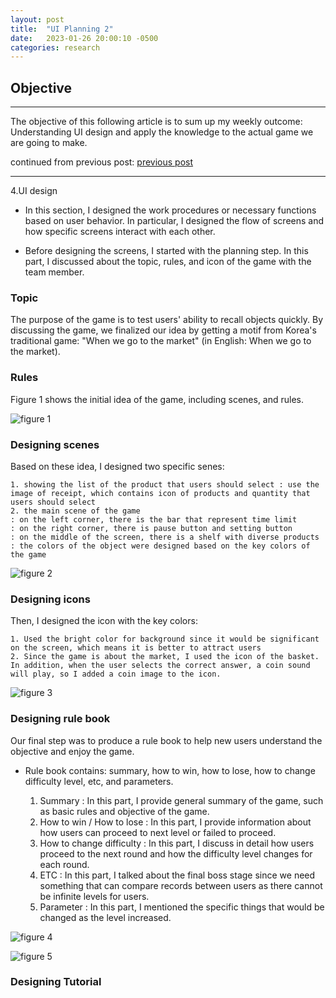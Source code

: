 ```yaml
---
layout: post
title:  "UI Planning 2"
date:   2023-01-26 20:00:10 -0500
categories: research
---
```


## Objective

---

The objective of this following article is to sum up my weekly outcome: Understanding UI design and apply the knowledge to the actual game we are going to make.

continued from previous post: [previous post](https://dahyounglee.github.io/devblog/research/2023/01/20/homework.html)

---

4.UI design

- In this section, I designed the work procedures or necessary functions based on user behavior. In particular, I designed the flow of screens and how specific screens interact with each other.

- Before designing the screens, I started with the planning step. In this part, I discussed about the topic, rules, and icon of the game with the team member.

### Topic

The purpose of the game is to test users' ability to recall objects quickly. By discussing the game, we finalized our idea by getting a motif from Korea's traditional game: "When we go to the market" (in English: When we go to the market).

### Rules

Figure 1 shows the initial idea of the game, including scenes, and rules.

![figure 1](https://res.cloudinary.com/da7rg3ojv/image/upload/v1674852144/%EC%8A%A4%ED%81%AC%EB%A6%B0%EC%83%B7_2023-01-27_%EC%98%A4%ED%9B%84_3.42.18_td2c9r.png)

### Designing scenes

Based on these idea, I designed two specific senes:

    1. showing the list of the product that users should select : use the image of receipt, which contains icon of products and quantity that users should select
    2. the main scene of the game
    : on the left corner, there is the bar that represent time limit
    : on the right corner, there is pause button and setting button
    : on the middle of the screen, there is a shelf with diverse products
    : the colors of the object were designed based on the key colors of the game
![figure 2](https://res.cloudinary.com/da7rg3ojv/image/upload/v1674851631/Receipt_hzwwe5.png)

### Designing icons

Then, I designed the icon with the key colors:

    1. Used the bright color for background since it would be significant on the screen, which means it is better to attract users
    2. Since the game is about the market, I used the icon of the basket. In addition, when the user selects the correct answer, a coin sound will play, so I added a coin image to the icon.
![figure 3](https://res.cloudinary.com/da7rg3ojv/image/upload/v1674852260/%EC%8A%A4%ED%81%AC%EB%A6%B0%EC%83%B7_2023-01-26_%EC%98%A4%ED%9B%84_11.09.00_t1zpx0.png)

### Designing rule book

Our final step was to produce a rule book to help new users understand the objective and enjoy the game.

- Rule book contains: summary, how to win, how to lose, how to change difficulty level, etc, and parameters.

    1. Summary
    : In this part, I provide general summary of the game, such as basic rules and objective of the game.
    2. How to win / How to lose
    : In this part, I provide information about how users can proceed to next level or failed to proceed.
    3. How to change difficulty
    : In this part, I discuss in detail how users proceed to the next round and how the difficulty level changes for each round.
    4. ETC
    : In this part, I talked about the final boss stage since we need something that can compare records between users as there cannot be infinite levels for users.
    5. Parameter
    : In this part, I mentioned the specific things that would be changed as the level increased.

![figure 4](https://res.cloudinary.com/da7rg3ojv/image/upload/v1674853076/%EC%8A%A4%ED%81%AC%EB%A6%B0%EC%83%B7_2023-01-27_%EC%98%A4%ED%9B%84_3.57.49_fzkwz1.png)

![figure 5](https://res.cloudinary.com/da7rg3ojv/image/upload/v1674853089/%EC%8A%A4%ED%81%AC%EB%A6%B0%EC%83%B7_2023-01-27_%EC%98%A4%ED%9B%84_3.58.07_jd5cc8.png)

### Designing Tutorial
